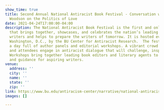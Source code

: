 ```yaml
---
show_time: true
title: Second Annual National Antiracist Book Festival - Conversation with Jacqueline
  Woodson on the Politics of Love
date: 2021-04-24T17:00:00-04:00
description: The National Antiracist Book Festival is the first and only book festival
  that brings together, showcases, and celebrates the nation’s leading antiracist
  writers and helps to prepare the writers of tomorrow. It is hosted every April in
  Washington, D.C., by the BU Center for Antiracist Research.  The festival assembles
  a day full of author panels and editorial workshops. A vibrant crowd of authors
  and attendees engage in antiracist dialogue that will challenge, inspire, and mobilize.
  Workshops bring together leading book editors and literary agents to provide insight
  and guidance for aspiring writers.
venue:
  address: ''
  city: ''
  name: ''
  state: ''
  zip: ''
link: https://www.bu.edu/antiracism-center/narrative/national-antiracist-book-festival/
images: []

---
```

